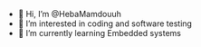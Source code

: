 - 👋 Hi, I’m @HebaMamdouuh
- 👀 I’m interested in coding and software testing 
- 🌱 I’m currently learning Embedded systems


<!---
HebaMamdouuh/HebaMamdouuh is a ✨ special ✨ repository because its `README.md` (this file) appears on your GitHub profile.
You can click the Preview link to take a look at your changes.
--->
